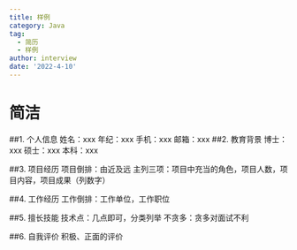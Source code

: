 ```yaml
---
title: 样例
category: Java
tag:
  - 简历
  - 样例
author: interview
date: '2022-4-10'
---
```



# 简洁
##1. 个人信息
    姓名：xxx
    年纪：xxx
    手机：xxx
    邮箱：xxx
##2. 教育背景
    博士：xxx
    硕士：xxx
    本科：xxx
    
##3. 项目经历
    项目倒排：由近及远
    主列三项：项目中充当的角色，项目人数，项目内容，项目成果（列数字）
    
##4. 工作经历
    工作倒排：工作单位，工作职位
    
##5. 擅长技能
    技术点：几点即可，分类列举
    不贪多：贪多对面试不利
    
##6. 自我评价
    积极、正面的评价



